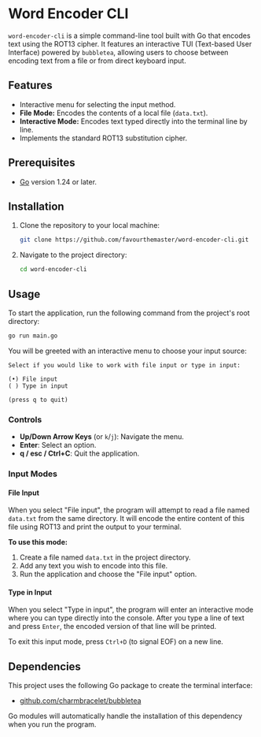 # Word Encoder CLI

`word-encoder-cli` is a simple command-line tool built with Go that encodes text using the ROT13 cipher. It features an interactive TUI (Text-based User Interface) powered by `bubbletea`, allowing users to choose between encoding text from a file or from direct keyboard input.

## Features

-   Interactive menu for selecting the input method.
-   **File Mode:** Encodes the contents of a local file (`data.txt`).
-   **Interactive Mode:** Encodes text typed directly into the terminal line by line.
-   Implements the standard ROT13 substitution cipher.

## Prerequisites

-   [Go](https://go.dev/doc/install) version 1.24 or later.

## Installation

1.  Clone the repository to your local machine:
    ```sh
    git clone https://github.com/favourthemaster/word-encoder-cli.git
    ```
2.  Navigate to the project directory:
    ```sh
    cd word-encoder-cli
    ```

## Usage

To start the application, run the following command from the project's root directory:
```sh
go run main.go
```

You will be greeted with an interactive menu to choose your input source:

```
Select if you would like to work with file input or type in input:

(•) File input
( ) Type in input

(press q to quit)
```

### Controls

-   **Up/Down Arrow Keys** (or `k`/`j`): Navigate the menu.
-   **Enter**: Select an option.
-   **q / esc / Ctrl+C**: Quit the application.

### Input Modes

#### File Input

When you select "File input", the program will attempt to read a file named `data.txt` from the same directory. It will encode the entire content of this file using ROT13 and print the output to your terminal.

**To use this mode:**

1.  Create a file named `data.txt` in the project directory.
2.  Add any text you wish to encode into this file.
3.  Run the application and choose the "File input" option.

#### Type in Input

When you select "Type in input", the program will enter an interactive mode where you can type directly into the console. After you type a line of text and press `Enter`, the encoded version of that line will be printed.

To exit this input mode, press `Ctrl+D` (to signal EOF) on a new line.

## Dependencies

This project uses the following Go package to create the terminal interface:

-   [github.com/charmbracelet/bubbletea](https://github.com/charmbracelet/bubbletea)

Go modules will automatically handle the installation of this dependency when you run the program.
